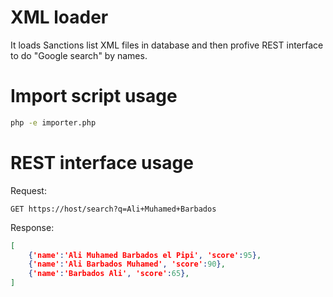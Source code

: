 # XML loader

It loads Sanctions list XML files in database and then profive REST interface to do "Google search" by names.

# Import script usage

``` bash
php -e importer.php
```

# REST interface usage

Request:
```curl
GET https://host/search?q=Ali+Muhamed+Barbados
```

Response:
```json
[
    {'name':'Ali Muhamed Barbados el Pipi', 'score':95},
    {'name':'Ali Barbados Muhamed', 'score':90},
    {'name':'Barbados Ali', 'score':65},
]
```
